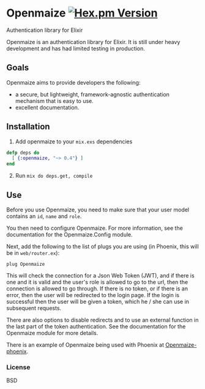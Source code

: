 # Openmaize [![Hex.pm Version](http://img.shields.io/hexpm/v/openmaize.svg)](https://hex.pm/packages/openmaize)

Authentication library for Elixir

Openmaize is an authentication library for Elixir.
It is still under heavy development and has had limited testing
in production.

## Goals

Openmaize aims to provide developers the following:

* a secure, but lightweight, framework-agnostic authentication mechanism
that is easy to use.
* excellent documentation.

## Installation

1. Add openmaize to your `mix.exs` dependencies

  ```elixir
  defp deps do
    [ {:openmaize, "~> 0.4"} ]
  end
  ```

2. Run `mix do deps.get, compile`

## Use

Before you use Openmaize, you need to make sure that your user model
contains an `id`, `name` and `role`.

You then need to configure Openmaize. For more information, see the documentation
for the Openmaize.Config module.

Next, add the following to the list of plugs you are using (in Phoenix, this
will be in `web/router.ex`):

    plug Openmaize

This will check the connection for a Json Web Token (JWT), and if there is
one and it is valid and the user's role is allowed to go to the url, then the
connection is allowed to go through. If there is no token, or if there is
an error, then the user will be redirected to the login page. If the login
is successful then the user will be given a token, which he / she can use
in subsequent requests.

There are also options to disable redirects and to use an external function
in the last part of the token authentication. See the documentation for the
Openmaize module for more details.

There is an example of Openmaize being used with Phoenix at
[Openmaize-phoenix](https://github.com/riverrun/openmaize-phoenix).

### License

BSD
